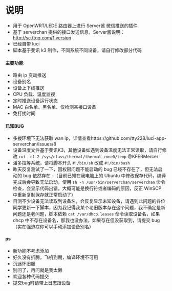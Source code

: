 # 说明
- 用于 OpenWRT/LEDE 路由器上进行 Server酱 微信推送的插件
- 基于 serverchan 提供的接口发送信息，Server酱说明：http://sc.ftqq.com/1.version
- 已经自带 luci
- 脚本基于斐讯 k3 制作，不同系统不同设备，请自行修改部分代码

#### 主要功能
- 路由 ip 变动推送
- 设备别名
- 设备上下线推送
- CPU 负载、温度监视
- 定时推送设备运行状态
- MAC 白名单、黑名单、仅检测某接口设备
- 免打扰时间

#### 已知BUG

- 多拨环境下无法获取 wan ip，详情查看https://github.com/tty228/luci-app-serverchan/issues/8
- 设备温度文件基于斐讯K3，其他设备如遇到设备温度无法正常读取，请自行修改
`cut -c1-2 /sys/class/thermal/thermal_zone0/temp` @KFERMercer 
- 潘多拉等系统，请将脚本开头 `#!/bin/sh` 改成 `#!/bin/bash`
- 昨天反复测试了一下，因权限问题不能启动的 bug 已经不存在了，但无法启动的 bug 依然存在
-（目前已知在我电脑上的 Ubuntu 中修改保存代码，编译完成后会导致无法启动，使用 `sh -n /usr/bin/serverchan/serverchan` 命令检查，会显示代码出错，大概可能是换行符或者编码的原因，反正 WinSCP 中重新复制保存就正常启动了）
- 目测不少设备无法读取到设备名，会反复显示未知设备，请遇到此问题的各位同学更新一下脚本，因为我记得我某个老旧版本存在这个问题，我不确定是新问题还是老问题，脚本依赖 `cat /var/dhcp.leases` 命令读取设备名，如果 dhcp 中不存在设备名，那我也没办法，如果存在但没获取到，请提交 bug（实在强迫症你可以手动添加设备别名）

#### ps

- 新功能不考虑添加
- 好久没有折腾，飞机到期，编译环境不可用
- 沉迷怀旧服
- 别问了，再问就是我太懒
- 欢迎各种代码提交
- 提交bug时请带上日志跟设备
